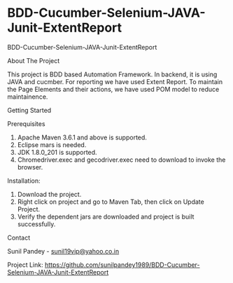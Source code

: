 # BDD-Cucumber-Selenium-JAVA-Junit-ExtentReport
BDD-Cucumber-Selenium-JAVA-Junit-ExtentReport

About The Project

This project is BDD based Automation Framework. In backend, it is using JAVA and cucmber. For reporting we have used Extent Report.
To maintain the Page Elements and their actions, we have used POM model to reduce maintainence.

Getting Started

Prerequisites
1. Apache Maven 3.6.1 and above is supported.
2. Eclipse mars is needed.
3. JDK 1.8.0_201 is supported.
4. Chromedriver.exec and gecodriver.exec need to download to invoke the browser.

Installation:
1. Download the project.
2. Right click on project and go to Maven Tab, then click on Update Project.
3. Verify the dependent jars are downloaded and project is built successfully.

Contact

Sunil Pandey - sunil19vip@yahoo.co.in

Project Link: https://github.com/sunilpandey1989/BDD-Cucumber-Selenium-JAVA-Junit-ExtentReport

